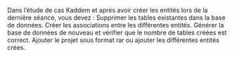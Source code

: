 Dans l’étude de cas Kaddem et après avoir créer les entités lors de la dernière séance, vous devez : 
Supprimer les tables existantes dans la base de données.
Créer les associations entre les différentes entités.
Générer la base de données de nouveau  et vérifier que le nombre de tables créées est correct.
Ajouter le projet sous format rar ou ajouter les différentes entités crées.
